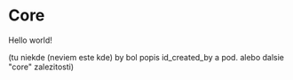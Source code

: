 # Core

Hello world!

(tu niekde (neviem este kde) by bol popis id_created_by a pod. alebo dalsie "core" zalezitosti)
